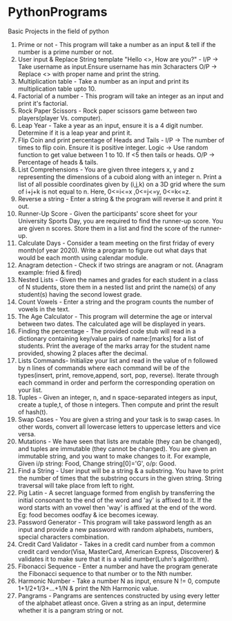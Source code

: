 # PythonPrograms
Basic Projects in the field of python
1. Prime or not - This program will take a number as an input & tell if the number is a prime number or not.
2. User input & Replace String template "Hello <>, How are you?" - I/P -> Take username as input.Ensure username has min 3characters O/P -> Replace <> with proper name and print the string.
3. Multiplication table - Take a number as an input and print its multiplication table upto 10.
4. Factorial of a number - This program will take an integer as an input and print it's factorial.
5. Rock Paper Scissors - Rock paper scissors game between two players(player Vs. computer).
6. Leap Year - Take a year as an input, ensure it is a 4 digit number. Determine if it is a leap year and print it.
7. Flip Coin and print percentage of Heads and Tails - I/P -> The number of times to flip coin. Ensure it is positive integer. Logic -> Use random function to get value between 1 to 10. If <5 then tails or heads. O/P -> Percentage of heads & tails.
8. List Comprehensions - You are given three integers x, y and z representing the dimensions of a cuboid along with an integer n. Print a list of all possible coordinates given by (i,j,k) on a 3D grid where the sum of i+j+k is not equal to n. Here, 0<=i<=x ,0<=j<=y, 0<=k<=z. 
9. Reverse a string - Enter a string & the program will reverse it and print it out.
10. Runner-Up Score - Given the participants' score sheet for your University Sports Day, you are required to find the runner-up score. You are given n scores. Store them in a list and find the score of the runner-up.
11. Calculate Days - Consider a team meeting on the first friday of every month(of year 2020). Write a program to figure out what days that would be each month using calendar module.
12. Anagram detection - Check if two strings are anagram or not. (Anagram example: fried & fired)
13. Nested Lists - Given the names and grades for each student in a class of N students, store them in a nested list and print the name(s) of any student(s) having the second lowest grade.
14. Count Vowels - Enter a string and the program counts the number of vowels in the text.
15. The Age Calculator - This program will determine the age or interval between two dates. The calculated age will be displayed in years.
16. Finding the percentage - The provided code stub will read in a dictionary containing key/value pairs of name:[marks] for a list of students. Print the average of the marks array for the student name provided, showing 2 places after the decimal.
17. Lists Commands- Initialize your list and read in the value of n followed by n lines of commands where each command will be of the types(insert, print, remove,append, sort, pop, reverse). Iterate through each command in order and perform the corresponding operation on your list.
18. Tuples - Given an integer, n, and n space-separated integers as input, create a tuple,t, of those n integers. Then compute and print the result of hash(t).
19. Swap Cases - You are given a string and your task is to swap cases. In other words, convert all lowercase letters to uppercase letters and vice versa.
20. Mutations - We have seen that lists are mutable (they can be changed), and tuples are immutable (they cannot be changed). You are given an immutable string, and you want to make changes to it. For example, Given i/p string: Food, Change string[0]='G', o/p: Good.
21. Find a String - User input will be a string & a substring. You have to print the number of times that the substring occurs in the given string. String traversal will take place from left to right.
22. Pig Latin - A secret language formed from english by transferring the initial consonant to the end of the word and 'ay' is affixed to it. If the word starts with an vowel then 'way' is affixed at the end of the word. Eg: food becomes oodfay & ice becomes iceway.
23. Password Generator - This program will take password length as an input and provide a new password with random alphabets, numbers, special characters combination.
24. Credit Card Validator - Takes in a credit card number from a common credit card vendor(Visa, MasterCard, American Express, Discoverer) & validates it to make sure that it is a valid number(Luhn's algorithm).
25. Fibonacci Sequence - Enter a number and have the program generate the Fibonacci sequence to that number or to the Nth number.
26. Harmonic Number - Take a number N as input, ensure N != 0, compute 1+1/2+1/3+...+1/N & print the Nth Harmonic value.
27. Pangrams - Pangrams are sentences constructed by using every letter of the alphabet atleast once. Given a string as an input, determine whether it is a pangram string or not.
